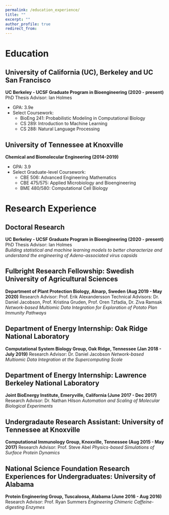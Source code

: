 ```yaml
---
permalink: /education_experience/
title: ""
excerpt: ""
author_profile: true
redirect_from: 
---
```


# Education
## University of California (UC), Berkeley and UC San Francisco
**UC Berkeley - UCSF Graduate Program in Bioengineering (2020 - present)**
PhD Thesis Advisor: Ian Holmes
- GPA: 3.9e
- Select Coursework:
  - BioEng 241: Probabilistic Modeling in Computational Biology
  - CS 289: Introduction to Machine Learning
  - CS 288: Natural Language Processing
  
## University of Tennessee at Knoxville
**Chemical and Biomolecular Engineering (2014-2019)**
- GPA: 3.9
- Select Graduate-level Coursework:
  - CBE 506: Advanced Engineering Mathematics
  - CBE 475/575: Applied Microbiology and Bioengineering
  - BME 480/580: Computational Cell Biology
  
  

#
# Research Experience
## Doctoral Research
**UC Berkeley - UCSF Graduate Program in Bioengineering (2020 - present)**
PhD Thesis Advisor: Ian Holmes  
*Building statistical and machine learning models to better characterize and understand the engineering of Adeno-associated virus capsids*
  
## Fulbright Research Fellowship: Swedish University of Agricultural Sciences
**Department of Plant Protection Biology, Alnarp, Sweden (Aug 2019 - May 2020)**
Research Advisor: Prof. Erik Alexandersson
Technical Advisors: Dr. Daniel Jacobson, Prof. Kristina Gruden, Prof. Oren Tzfadia, Dr. Ziva Ramsak
*Network-based Multiomic Data Integration for Exploration of Potato Plan Immunity Pathways*
  
## Department of Energy Internship: Oak Ridge National Laboratory
**Computational System Biology Group, Oak Ridge, Tennessee (Jan 2018 - July 2019)**
Research Advisor: Dr. Daniel Jacobson
*Network-based Multiomic Data Integration at the Supercomputing Scale*
  
## Department of Energy Internship: Lawrence Berkeley National Laboratory
**Joint BioEnergy Institute, Emeryville, California (June 2017 - Dec 2017)**
Research Advisor: Dr. Nathan Hilson
*Automation and Scaling of Molecular Biological Experiments*
  
## Undergradaute Research Assistant: University of Tennessee at Knoxville
**Computational Immunology Group, Knoxville, Tennessee (Aug 2015 - May 2017)**
Research Advisor: Prof. Steve Abel
*Physics-based Simulations of Surface Protein Dynamics*
  
## National Science Foundation Research Experiences for Undergraduates: University of Alabama
**Protein Engineering Group, Tuscaloosa, Alabama (June 2016 - Aug 2016)**
Research Advisor: Prof. Ryan Summers
*Engineering Chimeric Caffeine-digesting Enzymes*
